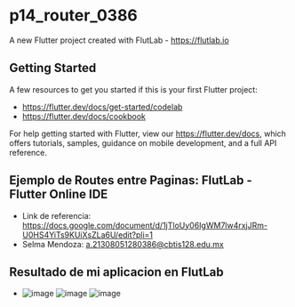 # p14_router_0386

A new Flutter project created with FlutLab - https://flutlab.io

## Getting Started

A few resources to get you started if this is your first Flutter project:

- https://flutter.dev/docs/get-started/codelab
- https://flutter.dev/docs/cookbook

For help getting started with Flutter, view our
https://flutter.dev/docs, which offers tutorials,
samples, guidance on mobile development, and a full API reference.

## Ejemplo de Routes entre Paginas: FlutLab - Flutter Online IDE
- Link de referencia: https://docs.google.com/document/d/1jTloUy06IgWM7lw4rxjJRm-U0HS4YiTs9KUiXsZLa6U/edit?pli=1
- Selma Mendoza: a.21308051280386@cbtis128.edu.mx

## Resultado de mi aplicacion en FlutLab
- ![image](https://github.com/MendozaSS128/p14-Routes0386/assets/143743763/5c869f27-4658-437e-994f-c50a6051539c)  ![image](https://github.com/MendozaSS128/p14-Routes0386/assets/143743763/351ad8f1-84ee-4ec0-8384-b41d02450679)  ![image](https://github.com/MendozaSS128/p14-Routes0386/assets/143743763/31d82a62-0a6b-43d6-8df6-32ff0570cd0b)






